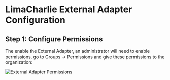 # LimaCharlie External Adapter Configuration


## Step 1: Configure Permissions

The enable the External Adapter, an administrator will need to enable permissions, go to Groups -> Permissions and give these permissions to the organization: 

![External Adapter Permissions](https://github.com/user-attachments/assets/f576422f-a8a9-41b8-9661-19004839a88d)

